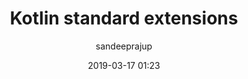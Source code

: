 ---
title: "Kotlin standard extensions"
layout: post
date: 2019-03-17 01:23
headerImage: false
tag:
- dev
- kotlin
- programming
star: false
category: blog
author: sandeeprajup
description: My take on how to effectively use the Kotlin standard extensions
---
